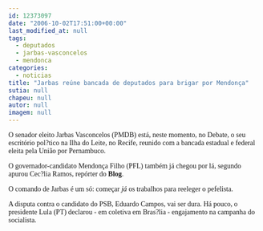 ```yaml
---
id: 12373097
date: "2006-10-02T17:51:00+00:00"
last_modified_at: null
tags:
  - deputados
  - jarbas-vasconcelos
  - mendonca
categories:
  - noticias
title: "Jarbas reúne bancada de deputados para brigar por Mendonça"
sutia: null
chapeu: null
autor: null
imagem: null
---
```

<p><P><FONT face=Verdana>O senador eleito Jarbas Vasconcelos (PMDB) está, neste momento, no Debate, o seu escritório pol?tico na Ilha do Leite, no Recife, reunido com a bancada estadual e federal eleita pela União por Pernambuco. </FONT></P></p>
<p><P><FONT face=Verdana>O governador-candidato Mendonça Filho (PFL) também já chegou por lá, segundo apurou Cec?lia Ramos, repórter do <STRONG>Blog</STRONG>. </FONT></P></p>
<p><P><FONT face=Verdana>O comando de Jarbas é um só: começar <EM>já</EM> os trabalhos para reeleger o pefelista. </FONT></P></p>
<p><P><FONT face=Verdana>A disputa contra o candidato do PSB, Eduardo Campos, vai ser dura.&nbsp;Há pouco, o presidente Lula&nbsp;(PT) declarou - em coletiva em Bras?lia - engajamento na campanha&nbsp;do socialista.&nbsp;&nbsp;</FONT></P> </p>
